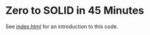 Zero to SOLID in 45 Minutes
===========================

See [index.html](index.html) for an introduction to this code.
